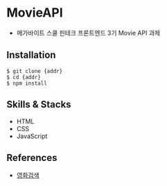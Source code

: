 # MovieAPI

- 메가바이트 스쿨 핀테크 프론트엔드 3기 Movie API 과제

## Installation

```shell
$ git clone {addr}
$ cd {addr}
$ npm install
```

## Skills & Stacks

- HTML
- CSS
- JavaScript

## References

- [영화검색](https://stupefied-hodgkin-d9d350.netlify.app/)
